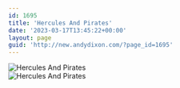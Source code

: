 ```yaml
---
id: 1695
title: 'Hercules And Pirates'
date: '2023-03-17T13:45:22+00:00'
layout: page
guid: 'http://new.andydixon.com/?page_id=1695'
---
```


![Hercules And Pirates](https://i0.wp.com/assets.g8x2.ldn.idrivee2-23.com/posters/Hercules%20And%20Pirates%2001.jpg?w=1200&ssl=1 "Hercules And Pirates")  
![Hercules And Pirates](https://i0.wp.com/assets.g8x2.ldn.idrivee2-23.com/posters/Hercules%20And%20Pirates%2002.jpg?w=1200&ssl=1 "Hercules And Pirates")